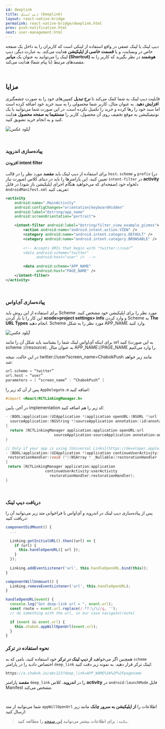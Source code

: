 ```yaml
---
id: deeplink
title: دیپ لینک (Deeplink)
layout: react-native-bridge
permalink: react-native-bridge/deeplink.html
prev: push-notification.html
next: user-management.html
---
```

 
دیپ لینک یا لینک عمقی در واقع استفاده از لینکی است که کاربران را به داخل یک صفحه خاص در وبسایت، و یا **قسمت خاصی از اپلیکیشن** هدایت می‌کند. به عبارت دیگر، دیپ لینک را می‌توانید به عنوان یک **میانبر (Shortcut) هوشمند** در نظر بگیرید که کاربر را به مقصدهای مرتبط (با پیام شما) هدایت می‌کند.

<br>

## مزایا

قابلیت دیپ لینک به شما کمک می‌کند تا **نرخ تبدیل** کمپین‌های خود را به صورت چشمگیری **افزایش دهید**. به عنوان مثال، کاربر شما محصولی را به سبد خرید خود اضافه کرده است اما سبد خود را رها کرده و خرید را تکمیل نکرده است. در این صورت شما می‌توانید با یک نوتیفیکیشن به موقع تخفیف روی آن محصول، کاربر را **مستقیما به صفحه محصول** هدایت کنید و به انجام خرید تشویق کنید.

<p><img style="display: block; margin-left: auto; margin-right: auto;" src="http://uupload.ir/files/z6lx_deeplinkings.png" alt="آپلود عکس" border="0" /></p>

<br>


### پیاده‌سازی اندروید

#### افزودن intent filter

برای استفاده از دیپ لینک باید **مقصد** مورد نظر را در قالب `host`، `scheme` و `prefix` (در صورت نیاز) تعیین کنید. این پارامترها را باید در دیتای کلاس `intent-filter` در **activity** دلخواه خود (صفحه‌ای که می‌خواهید هنگام اجرای اپلیکیشن باز شود) در فایل `AndroidManifest.xml` تعریف کنید:

```xml
<activity
    android:name=".MainActivity"
    android:configChanges="orientation|keyboardHidden"
    android:label="@string/app_name"
    android:screenOrientation="portrait">

    <intent-filter android:label="@string/filter_view_example_gizmos">
        <action android:name="android.intent.action.VIEW" />
        <category android:name="android.intent.category.DEFAULT" />
        <category android:name="android.intent.category.BROWSABLE" />
        
        <!-- Accepts URIs that begin with "twitter://user” 
        <data android:scheme="twitter"
              android:host="user" />  -->
              
        <data android:scheme="APP_NAME"
              android:host="PAGE_NAME" />
    </intent-filter>
</activity>
```
<br>


### پیاده‌سازی آی‌اواس

برای استفاده از این روش باید Scheme مورد نظر را برای اپلیکیشن خود مشخص کنید. این کار را با باز کردن **xcode>project settings> info** و وارد کردن Scheme به **The URL Types** انجام دهید. Scheme مورد نظر را به شکل APP_NAME وارد کنید.


<p><img style="display: block; margin-left: auto; margin-right: auto;" src="https://raw.githubusercontent.com/chabokpush/chabok-assets/master/chabok-docs/ios/URL_SCHEME.png" alt="آپلود عکس" border="0" /></p>


برای اینکه آی‌او‌اس لینک شما را بشناسد باید شکل آن را مانند url کنید (به این صورت scheme ://resource). به عنوان مثال APP_NAME://PAGE_NAME را وارد می‌کنیم. 

در این حالت، نتیجه twitter://user?screen_name=ChabokPush مانند زیر خواهد شد:

```swift
url.scheme = “twitter”
url.host = “user”
parameters = [ “screen_name” : “ChabokPush” ]
```

پس از آن کد زیر را `AppDelegate.m` اضافه کنید:

```objectivec
#import <React/RCTLinkingManager.h>
```
در آخر، پایین implementation کد زیر را هم اضافه کنید:

```objectivec
- (BOOL)application:(UIApplication *)application openURL:(NSURL *)url
  sourceApplication:(NSString *)sourceApplication annotation:(id)annotation
{
  return [RCTLinkingManager application:application openURL:url
                      sourceApplication:sourceApplication annotation:annotation];
}

// Only if your app is using [Universal Links](https://developer.apple.com/library/prerelease/ios/documentation/General/Conceptual/AppSearch/UniversalLinks.html).
- (BOOL)application:(UIApplication *)application continueUserActivity:(NSUserActivity *)userActivity
 restorationHandler:(void (^)(NSArray * _Nullable))restorationHandler
{
 return [RCTLinkingManager application:application
                  continueUserActivity:userActivity
                    restorationHandler:restorationHandler];
}
```
<br>

### دریافت دیپ لینک

پس از پیاده‌سازی دیپ لینک در اندروید و آی‌اواس با فراخوانی متد زیر می‌توانید آن را دریافت کنید:

```javascript
componentDidMount() {
  ...
  
  Linking.getInitialURL().then((url) => {
    if (url) {
      this.handleOpenURL({ url });
    }
  });
  
  Linking.addEventListener('url', this.handleOpenURL.bind(this));
}

componentWillUnmount() {
  Linking.removeEventListener('url', this.handleOpenURL);
}

handleOpenURL(event) {
  console.log("Got deep-link url = ", event.url);
  const route = event.url.replace(/.*?:\/\//g, '');
  // do something with the url, in our case navigate(route)

  if (event && event.url) {
    this.chabok.appWillOpenUrl(event.url);
  }
}
```

### نحوه استفاده در ترکر

همچنین اگر می‌خواهید **از دیپ لینک در ترکر** خود استفاده کنید، نامی که به `scheme` اختصاص دادید را در پارامتر `deep_link` لینک ترکر قرار دهید. به نمونه زیر دقت کنید:

```java
https://a.chabok.io/abc123?deep_link=APP_NAME%3A%2F%2Fpagename
```

**مقصد** پارامتر `deep_link` را در **اندروید**، کلاس **activity** در `android:launchMode` فایل Manifest مشخص می‌کند.

<br>

<!-- کل عبارت پایین رو ببر تو بخش دریافت دیپ لینک -->

شما می‌توانید از متد `appWillOpenUrl` اطلاعات را **از اپلیکیشن به سرور چابک** مانند زیر ارسال کنید:


>‍`نکته:‍` برای اطلاعات بیشتر می‌توانید [این صفحه](https://medium.com/react-native-training/deep-linking-your-react-native-app-d87c39a1ad5e) را مطالعه کنید.
